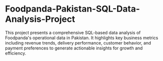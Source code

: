# Foodpanda-Pakistan-SQL-Data-Analysis-Project
This project presents a comprehensive SQL-based data analysis of Foodpanda's operational data in Pakistan. It highlights key business metrics including revenue trends, delivery performance, customer behavior, and payment preferences to generate actionable insights for growth and efficiency.
